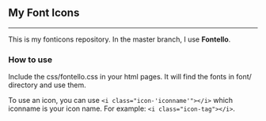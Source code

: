 ## My Font Icons
----------
This is my fonticons repository. In the master branch, I use **Fontello**.


### How to use
Include the css/fontello.css in your html pages. It will find the fonts in font/ directory and use them.

To use an icon, you can use `<i class="icon-'iconname'"></i>` which iconname is your icon name. For example: `<i class="icon-tag"></i>`.
